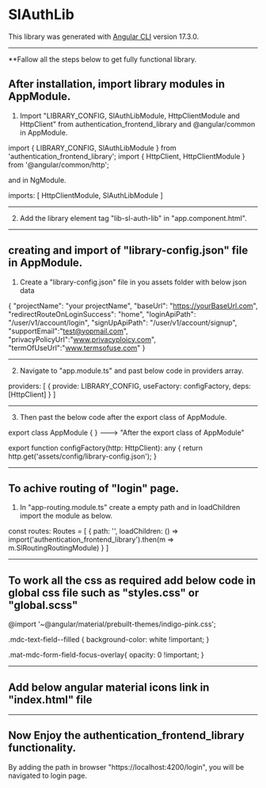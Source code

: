 # SlAuthLib

This library was generated with [Angular CLI](https://github.com/angular/angular-cli) version 17.3.0.



--------------------------------------------------------------------------------------


**Fallow all the steps below to get fully functional library.

## After installation, import library modules in AppModule.


1. Import "LIBRARY_CONFIG, SlAuthLibModule, HttpClientModule and HttpClient" from authentication_frontend_library and
@angular/common in AppModule.


import { LIBRARY_CONFIG, SlAuthLibModule } from 'authentication_frontend_library';
import { HttpClient, HttpClientModule } from '@angular/common/http';


and in NgModule.


imports: [
HttpClientModule,
SlAuthLibModule
]



------------------------------------------------------------------------------------



2. Add the library element tag "lib-sl-auth-lib" in "app.component.html".





------------------------------------------------------------------------------------



## creating and import of "library-config.json" file in AppModule.


1. Create a "library-config.json" file in you assets folder with below json data

{
"projectName": "your projectName",
"baseUrl": "https://yourBaseUrl.com",
"redirectRouteOnLoginSuccess": "home",
"loginApiPath": "/user/v1/account/login",
"signUpApiPath": "/user/v1/account/signup",
"supportEmail":"test@yopmail.com",
"privacyPolicyUrl":"www.privacyploicy.com",
"termOfUseUrl":"www.termsofuse.com"
}


-----------------------------------------------------------------------------------


2. Navigate to "app.module.ts" and past below code in providers array.

providers: [
{
provide: LIBRARY_CONFIG,
useFactory: configFactory,
deps: [HttpClient]
}
]


------------------------------------------------------------------------------------


3. Then past the below code after the export class of AppModule.


export class AppModule { } ---> "After the export class of AppModule"



export function configFactory(http: HttpClient): any {
return http.get('assets/config/library-config.json');
}


---------------------------------------------------------------------------------------


## To achive routing of "login" page.

1. In "app-routing.module.ts" create a empty path and in loadChildren import the module as below.



const routes: Routes = [
{ path: '', loadChildren: () => import('authentication_frontend_library').then(m => m.SlRoutingRoutingModule) }
]


--------------------------------------------------------------------------------------



## To work all the css as required add below code in global css file such as "styles.css" or "global.scss"


@import '~@angular/material/prebuilt-themes/indigo-pink.css';

.mdc-text-field--filled {
background-color: white !important;
}

.mat-mdc-form-field-focus-overlay{
opacity: 0 !important;
}


--------------------------------------------------------------------------------------


## Add below angular material icons link in "index.html" file

<link href="https://fonts.googleapis.com/icon?family=Material+Icons" rel="stylesheet">


-------------------------------------------------------------------------------------


## Now Enjoy the authentication_frontend_library functionality.

By adding the path in browser "https://localhost:4200/login", you will be navigated to login page.